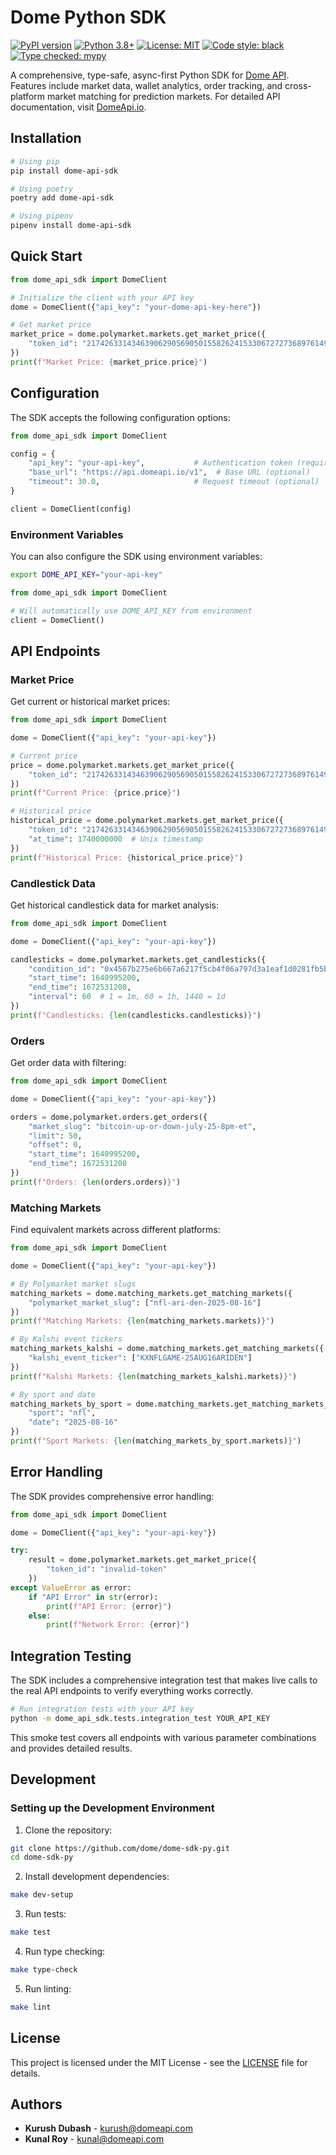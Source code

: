 # Dome Python SDK

[![PyPI version](https://badge.fury.io/py/dome-api-sdk.svg)](https://badge.fury.io/py/dome-api-sdk)
[![Python 3.8+](https://img.shields.io/badge/python-3.8+-blue.svg)](https://www.python.org/downloads/)
[![License: MIT](https://img.shields.io/badge/License-MIT-yellow.svg)](https://opensource.org/licenses/MIT)
[![Code style: black](https://img.shields.io/badge/code%20style-black-000000.svg)](https://github.com/psf/black)
[![Type checked: mypy](https://img.shields.io/badge/type%20checked-mypy-blue.svg)](https://mypy.readthedocs.io/)

A comprehensive, type-safe, async-first Python SDK for [Dome API](https://www.domeapi.io/). Features include market data, wallet analytics, order tracking, and cross-platform market matching for prediction markets. For detailed API documentation, visit [DomeApi.io](https://www.domeapi.io/).

## Installation

```bash
# Using pip
pip install dome-api-sdk

# Using poetry  
poetry add dome-api-sdk

# Using pipenv
pipenv install dome-api-sdk
```

## Quick Start

```python
from dome_api_sdk import DomeClient

# Initialize the client with your API key
dome = DomeClient({"api_key": "your-dome-api-key-here"})

# Get market price
market_price = dome.polymarket.markets.get_market_price({
    "token_id": "21742633143463906290569050155826241533067272736897614950488156847949938836455"
})
print(f"Market Price: {market_price.price}")
```

## Configuration

The SDK accepts the following configuration options:

```python
from dome_api_sdk import DomeClient

config = {
    "api_key": "your-api-key",           # Authentication token (required)
    "base_url": "https://api.domeapi.io/v1",  # Base URL (optional)
    "timeout": 30.0,                     # Request timeout (optional)
}

client = DomeClient(config)
```

### Environment Variables

You can also configure the SDK using environment variables:

```bash
export DOME_API_KEY="your-api-key"
```

```python
from dome_api_sdk import DomeClient

# Will automatically use DOME_API_KEY from environment
client = DomeClient()
```

## API Endpoints

### Market Price

Get current or historical market prices:

```python
from dome_api_sdk import DomeClient

dome = DomeClient({"api_key": "your-api-key"})

# Current price
price = dome.polymarket.markets.get_market_price({
    "token_id": "21742633143463906290569050155826241533067272736897614950488156847949938836455"
})
print(f"Current Price: {price.price}")

# Historical price
historical_price = dome.polymarket.markets.get_market_price({
    "token_id": "21742633143463906290569050155826241533067272736897614950488156847949938836455",
    "at_time": 1740000000  # Unix timestamp
})
print(f"Historical Price: {historical_price.price}")
```

### Candlestick Data

Get historical candlestick data for market analysis:

```python
from dome_api_sdk import DomeClient

dome = DomeClient({"api_key": "your-api-key"})

candlesticks = dome.polymarket.markets.get_candlesticks({
    "condition_id": "0x4567b275e6b667a6217f5cb4f06a797d3a1eaf1d0281fb5bc8c75e2046ae7e57",
    "start_time": 1640995200,
    "end_time": 1672531200,
    "interval": 60  # 1 = 1m, 60 = 1h, 1440 = 1d
})
print(f"Candlesticks: {len(candlesticks.candlesticks)}")
```

### Orders

Get order data with filtering:

```python
from dome_api_sdk import DomeClient

dome = DomeClient({"api_key": "your-api-key"})

orders = dome.polymarket.orders.get_orders({
    "market_slug": "bitcoin-up-or-down-july-25-8pm-et",
    "limit": 50,
    "offset": 0,
    "start_time": 1640995200,
    "end_time": 1672531200
})
print(f"Orders: {len(orders.orders)}")
```

### Matching Markets

Find equivalent markets across different platforms:

```python
from dome_api_sdk import DomeClient

dome = DomeClient({"api_key": "your-api-key"})

# By Polymarket market slugs
matching_markets = dome.matching_markets.get_matching_markets({
    "polymarket_market_slug": ["nfl-ari-den-2025-08-16"]
})
print(f"Matching Markets: {len(matching_markets.markets)}")

# By Kalshi event tickers
matching_markets_kalshi = dome.matching_markets.get_matching_markets({
    "kalshi_event_ticker": ["KXNFLGAME-25AUG16ARIDEN"]
})
print(f"Kalshi Markets: {len(matching_markets_kalshi.markets)}")

# By sport and date
matching_markets_by_sport = dome.matching_markets.get_matching_markets_by_sport({
    "sport": "nfl",
    "date": "2025-08-16"
})
print(f"Sport Markets: {len(matching_markets_by_sport.markets)}")
```

## Error Handling

The SDK provides comprehensive error handling:

```python
from dome_api_sdk import DomeClient

dome = DomeClient({"api_key": "your-api-key"})

try:
    result = dome.polymarket.markets.get_market_price({
        "token_id": "invalid-token"
    })
except ValueError as error:
    if "API Error" in str(error):
        print(f"API Error: {error}")
    else:
        print(f"Network Error: {error}")
```

## Integration Testing

The SDK includes a comprehensive integration test that makes live calls to the real API endpoints to verify everything works correctly.

```bash
# Run integration tests with your API key
python -m dome_api_sdk.tests.integration_test YOUR_API_KEY
```

This smoke test covers all endpoints with various parameter combinations and provides detailed results.

## Development

### Setting up the Development Environment

1. Clone the repository:
```bash
git clone https://github.com/dome/dome-sdk-py.git
cd dome-sdk-py
```

2. Install development dependencies:
```bash
make dev-setup
```

3. Run tests:
```bash
make test
```

4. Run type checking:
```bash
make type-check
```

5. Run linting:
```bash
make lint
```

## License

This project is licensed under the MIT License - see the [LICENSE](LICENSE) file for details.

## Authors

- **Kurush Dubash** - [kurush@domeapi.com](mailto:kurush@domeapi.com)
- **Kunal Roy** - [kunal@domeapi.com](mailto:kunal@domeapi.com)
